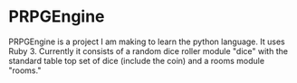 # PRPGEngine
PRPGEngine is a project I am making to learn the python language. It uses Ruby 3. Currently it consists of a random dice roller module "dice" with the standard table top set of dice (include the coin) and a rooms module "rooms."
